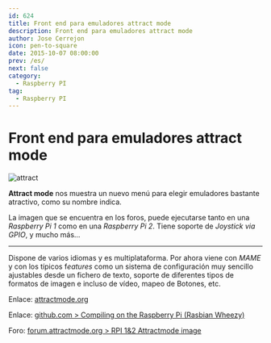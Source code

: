 ```yaml
---
id: 624
title: Front end para emuladores attract mode
description: Front end para emuladores attract mode
author: Jose Cerrejon
icon: pen-to-square
date: 2015-10-07 08:00:00
prev: /es/
next: false
category:
  - Raspberry PI
tag:
  - Raspberry PI
---
```


# Front end para emuladores attract mode

![attract](/images/2015/10/attract.png)

**Attract mode** nos muestra un nuevo menú para elegir emuladores bastante atractivo, como su nombre indica.

La imagen que se encuentra en los foros, puede ejecutarse tanto en una *Raspberry Pi 1* como en una *Raspberry Pi 2*. Tiene soporte de *Joystick via GPIO*, y mucho más...

- - -
Dispone de varios idiomas y es multiplataforma. Por ahora viene con *MAME* y con los típicos f*eatures* como un sistema de configuración muy sencillo ajustables desde un fichero de texto, soporte de diferentes tipos de formatos de imagen e incluso de vídeo, mapeo de Botones, etc.

Enlace: [attractmode.org](http://attractmode.org/about.html)

Enlace: [github.com > Compiling on the Raspberry Pi (Rasbian Wheezy)](https://github.com/mickelson/attract/wiki/Compiling-on-the-Raspberry-Pi-%28Rasbian-Wheezy%29)

Foro: [forum.attractmode.org > RPI 1&2 Attractmode image](http://forum.attractmode.org/index.php?topic=223.0)